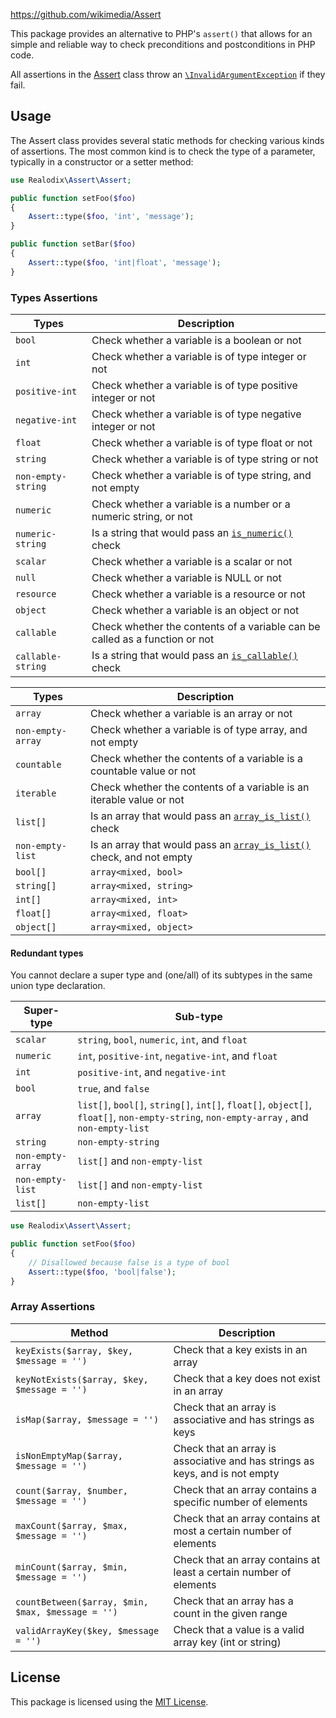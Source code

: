 https://github.com/wikimedia/Assert

This package provides an alternative to PHP's `assert()` that allows for an simple and reliable way
to check preconditions and postconditions in PHP code.

All assertions in the [Assert](src/Assert.php) class throw an [`\InvalidArgumentException`](https://www.php.net/manual/en/class.invalidargumentexception.php) if they fail.

Usage
-------

The Assert class provides several static methods for checking various kinds of assertions. The most
common kind is to check the type of a parameter, typically in a constructor or a setter method:

```php
use Realodix\Assert\Assert;

public function setFoo($foo)
{
    Assert::type($foo, 'int', 'message');
}

public function setBar($foo)
{
    Assert::type($foo, 'int|float', 'message');
}
```

### Types Assertions

Types       | Description
----------- | ------------------------------------------------------------------
`bool`      | Check whether a variable is a boolean or not
`int`       | Check whether a variable is of type integer or not
`positive-int` | Check whether a variable is of type positive integer or not
`negative-int` | Check whether a variable is of type negative integer or not
`float`     | Check whether a variable is of type float or not
`string`    | Check whether a variable is of type string or not
`non-empty-string` | Check whether a variable is of type string, and not empty
`numeric`   | Check whether a variable is a number or a numeric string, or not
`numeric-string` | Is a string that would pass an [`is_numeric()`][phpIsNumeric] check
`scalar`    | Check whether a variable is a scalar or not
`null`      | Check whether a variable is NULL or not
`resource`  | Check whether a variable is a resource or not
`object`    | Check whether a variable is an object or not
`callable`  | Check whether the contents of a variable can be called as a function or not
`callable-string` | Is a string that would pass an [`is_callable()`][phpIsCallable] check

Types       | Description
----------- | ------------------------------------------------------------------
`array`     | Check whether a variable is an array or not
`non-empty-array` | Check whether a variable is of type array, and not empty
`countable` | Check whether the contents of a variable is a countable value or not
`iterable`  | Check whether the contents of a variable is an iterable value or not
`list[]`    | Is an array that would pass an [`array_is_list()`][phpArrayIsList] check
`non-empty-list` | Is an array that would pass an [`array_is_list()`][phpArrayIsList] check, and not empty
`bool[]`    | `array<mixed, bool>`
`string[]`  | `array<mixed, string>`
`int[]`     | `array<mixed, int>`
`float[]`   | `array<mixed, float>`
`object[]`  | `array<mixed, object>`

#### Redundant types
You cannot declare a super type and (one/all) of its subtypes in the same union type declaration.

Super-type | Sub-type
---------- | -------------------------------------------------------------------
`scalar`   | `string`, `bool`, `numeric`, `int`, and  `float`
`numeric`  | `int`, `positive-int`, `negative-int`, and `float`
`int`      | `positive-int`, and `negative-int`
`bool`     | `true`, and  `false`
`array`    | `list[]`, `bool[]`, `string[]`, `int[]`, `float[]`, `object[]`, `float[]`, `non-empty-string`, `non-empty-array` , and `non-empty-list`
`string`   | `non-empty-string`
`non-empty-array` | `list[]` and `non-empty-list`
`non-empty-list` | `list[]` and `non-empty-list`
`list[]`   | `non-empty-list`

```php
use Realodix\Assert\Assert;

public function setFoo($foo)
{
    // Disallowed because false is a type of bool
    Assert::type($foo, 'bool|false');
}
```


### Array Assertions

Method                                             | Description
-------------------------------------------------- | ------------------------------------------------------------------
`keyExists($array, $key, $message = '')`           | Check that a key exists in an array
`keyNotExists($array, $key, $message = '')`        | Check that a key does not exist in an array
`isMap($array, $message = '')`                     | Check that an array is associative and has strings as keys
`isNonEmptyMap($array, $message = '')`             | Check that an array is associative and has strings as keys, and is not empty
`count($array, $number, $message = '')`            | Check that an array contains a specific number of elements
`maxCount($array, $max, $message = '')`            | Check that an array contains at most a certain number of elements
`minCount($array, $min, $message = '')`            | Check that an array contains at least a certain number of elements
`countBetween($array, $min, $max, $message = '')`  | Check that an array has a count in the given range
`validArrayKey($key, $message = '')`               | Check that a value is a valid array key (int or string)


## License

This package is licensed using the [MIT License](/LICENSE).


[phpArrayIsList]: https://www.php.net/manual/en/function.array-is-list.php
[phpIsCallable]: https://www.php.net/manual/en/function.is-callable.php
[phpIsNumeric]: https://www.php.net/manual/en/function.is-numeric.php
